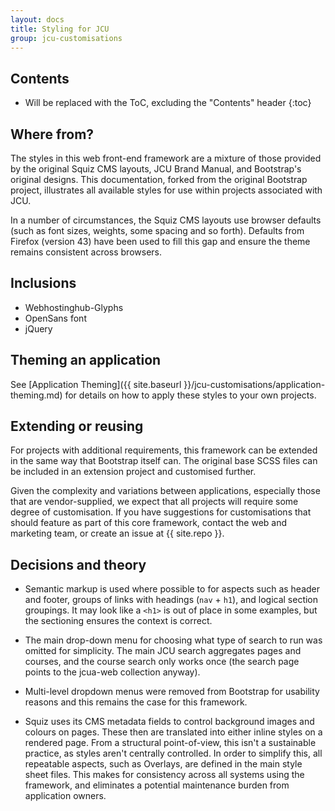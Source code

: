 ```yaml
---
layout: docs
title: Styling for JCU
group: jcu-customisations
---
```


## Contents

* Will be replaced with the ToC, excluding the "Contents" header
{:toc}

## Where from?

The styles in this web front-end framework are a mixture of those provided by
the original Squiz CMS layouts, JCU Brand Manual, and Bootstrap's original
designs.  This documentation, forked from the original Bootstrap project,
illustrates all available styles for use within projects associated with JCU.

In a number of circumstances, the Squiz CMS layouts use browser defaults (such
as font sizes, weights, some spacing and so forth).  Defaults from Firefox
(version 43) have been used to fill this gap and ensure the theme remains
consistent across browsers.

## Inclusions

* Webhostinghub-Glyphs
* OpenSans font
* jQuery

## Theming an application

See [Application
Theming]({{ site.baseurl }}/jcu-customisations/application-theming.md) for
details on how to apply these styles to your own projects.

## Extending or reusing

For projects with additional requirements, this framework can be extended in the
same way that Bootstrap itself can.  The original base SCSS files can be
included in an extension project and customised further.

Given the complexity and variations between applications, especially those that
are vendor-supplied, we expect that all projects will require some degree of
customisation.  If you have suggestions for customisations that should feature
as part of this core framework, contact the web and marketing team, or create an
issue at {{ site.repo }}.

## Decisions and theory

* Semantic markup is used where possible to for aspects such as header and
  footer, groups of links with headings (`nav` + `h1`), and logical section
  groupings.  It may look like a `<h1>` is out of place in some examples, but
  the sectioning ensures the context is correct.

* The main drop-down menu for choosing what type of search to run was omitted
  for simplicity. The main JCU search aggregates pages and courses, and the
  course search only works once (the search page points to the jcua-web
  collection anyway).

* Multi-level dropdown menus were removed from Bootstrap for usability reasons
  and this remains the case for this framework.

* Squiz uses its CMS metadata fields to control background images and colours on
  pages.  These then are translated into either inline styles on a rendered page.
  From a structural point-of-view, this isn't a sustainable practice, as styles
  aren't centrally controlled.  In order to simplify this, all repeatable
  aspects, such as Overlays, are defined in the main style sheet files.  This
  makes for consistency across all systems using the framework, and eliminates a
  potential maintenance burden from application owners.

